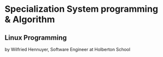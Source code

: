 # Specialization System programming & Algorithm

## Linux Programming

by Wilfried Hennuyer, Software Engineer at Holberton School 
